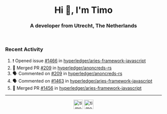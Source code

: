 <h1 align="center">Hi 👋, I'm Timo</h1>
<h3 align="center">A developer from Utrecht, The Netherlands</h3>
<br/>
<!-- https://github.com/rahuldkjain/github-profile-readme-generator --!>

<!--  <p align="left"><img src="https://github-readme-stats.vercel.app/api?username=timoglastra&show_icons=true&count_private=true&" alt="timoglastra" /></p> --!>

<!--
Github language stats
<p align="left"><img src="https://github-readme-stats.vercel.app/api/top-langs/?username=timoglastra&layout=compact" alt="timoglastra" /><p>
-->

<!-- Codestats language stats -->
<!-- <p align="left"><img src="https://codestats-readme.vercel.app/api/top-langs/?username=timoglastra&layout=compact&language_count=12" alt="timoglastra" /><p>    --!>
  
<h3>Recent Activity</h3>

<!--START_SECTION:activity-->
1. ❗️ Opened issue [#1466](https://github.com/hyperledger/aries-framework-javascript/issues/1466) in [hyperledger/aries-framework-javascript](https://github.com/hyperledger/aries-framework-javascript)
2. 🎉 Merged PR [#209](https://github.com/hyperledger/anoncreds-rs/pull/209) in [hyperledger/anoncreds-rs](https://github.com/hyperledger/anoncreds-rs)
3. 🗣 Commented on [#209](https://github.com/hyperledger/anoncreds-rs/issues/209) in [hyperledger/anoncreds-rs](https://github.com/hyperledger/anoncreds-rs)
4. 🗣 Commented on [#1463](https://github.com/hyperledger/aries-framework-javascript/issues/1463) in [hyperledger/aries-framework-javascript](https://github.com/hyperledger/aries-framework-javascript)
5. 🎉 Merged PR [#1456](https://github.com/hyperledger/aries-framework-javascript/pull/1456) in [hyperledger/aries-framework-javascript](https://github.com/hyperledger/aries-framework-javascript)
<!--END_SECTION:activity-->

---

<p align="center">
<a href="https://twitter.com/timoglastra" target="blank"><img align="center" src="https://cdn.jsdelivr.net/npm/simple-icons@3.0.1/icons/twitter.svg" alt="timoglastra" height="30" width="30" /></a>
<a href="https://linkedin.com/in/timoglastra" target="blank"><img align="center" src="https://cdn.jsdelivr.net/npm/simple-icons@3.0.1/icons/linkedin.svg" alt="timoglastra" height="30" width="30" /></a>
</p>



